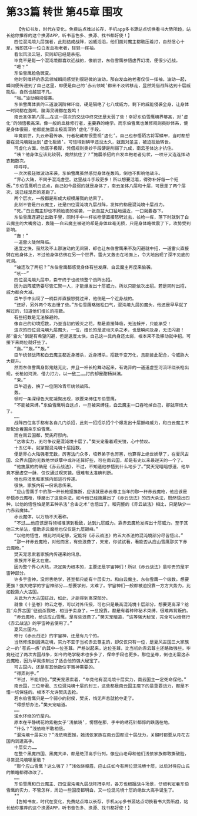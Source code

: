 # 第33篇 转世 第45章 围攻
        【告知书友，时代在变化，免费站点难以长存，手机app多书源站点切换看书大势所趋，站长给你推荐的这个换源APP，听书音色多、换源、找书都好使！】
       四位混沌境九层强者，此刻结成战阵，凶威滔滔，他们面对魔主都敢压着打，自然信心十足，当即其中一位白发血袍老者，轻轻一挥袖。
       看似风淡云轻，实则却已经是杀招。
       毕竟不是每一个混沌境都喜欢近战的，像前世，东伯雪鹰参悟虚界幻境，便很少近战。
       “嗯？”
       东伯雪鹰脸色微变。
       他时刻维持的赤云领域瞬间感觉到很轻微的波动，那白发血袍老者仅仅一挥袖，波动一起，瞬间便传递到了自己这里，即便是自己的‘赤云领域’都来不及转移走，显然凭借战阵达到十层威能后，自然也越加不凡。
       “嗡。”波动瞬间侵袭。
       东伯雪鹰体表的三道漩涡阶梯环绕，硬是隔绝了七八成威力，剩下的威能侵袭全身，让身体一时间都在轰鸣，脑海灵魂都在轰鸣！
       南云圣体第八层……在这一层次的交战中终究还是太弱了些！幸好东伯雪鹰境界够高，对‘虚化’的领悟极高深。像一般的血脉修行者，主要靠的绝学。而东伯雪鹰也兼修规则奥妙体系，便是身体很弱，他都能施展出极高深的‘虚化’手段。
       毕竟前世，九云帝君传承、行者秘藏都很重视‘虚化’。自己也参悟陌古将军鳞甲，当时都想要在混沌境就达到‘虚化极致’。可惜得到鳞甲还没太久，就面对圣主，被迫投胎转世。
       可虚化方面，他底子极厚，凭借规则奥妙手段硬是削弱了九成，南云圣体这才抗住。
       “咦？他身体应该比较弱，竟然抗住了？”施展杀招的白发血袍老者见状，一咬牙又连连挥动衣袍数次。
       呼呼呼。
       一次次极轻微波动来袭，东伯雪鹰虽然感觉身体在轰鸣，倒也不影响他战斗。
       “界心大陆，不同于混沌虚空。这里战斗手段更多！所以想要活着，得弥补好每一个短板。”东伯雪鹰明白这点，自己如今最弱的就是身体了，南云圣体八层和十层，可是差了两个层次，这已经是质的差距了。
       两个层次，一般都是形成大规模屠戮的结果了。
       此刻不管是白云魔主，还是四位混沌境九层战阵，发挥的都是混沌境十层战力。
       “死。”白云魔主却也不顾脸面的偷袭，一张血盆大口猛地逼近，一口就要吞下。
       东伯雪鹰连避让出数千里，同时手中一杆长枪便直接怒劈过去，长枪一挥，落下时就到了白云魔主的大嘴旁边，轰隆——白云魔主被砸的却是身体丝毫无损，只是身体略微震了下，攻势受到影响。
       “轰！”
       一道雷火陡然降临。
       速度之快，虽然及不上那波动的无间隔，却也让东伯雪鹰来不及闪避就中招，一道雷火直接劈在他身体上，不过他身体仿佛在另一个世界，雷火又轰击在地面上，令大地出现了深不见底的坑洞。
       “被连攻了两招？”东伯雪鹰都感觉身体有些发麻，白云魔主再度来偷袭。
       “吼~~”
       四位混沌境九层中，臣午终于也统领整个战阵出招。
       因为战阵威势要尽皆汇聚一人，才能爆发出十层威力。所以只能依次出招。若是同时出招，威力都会大减。
       臣午手中出现了一柄巨斧直接怒劈过来，他倒是一个近身战的。
       “还好，另外两个攻击慢了些。”东伯雪鹰略微松口气，混沌境九层的魔头，他还是早早就了解过的，知道他们擅长的招数。
       有些招数是无法躲避的。
       像自己的幻境招数，乃至当初的毁灭之花，都是直接降临，无法躲开，只能承受！
       这次的四位混沌境九层魔头，一位，擅长的是波动灭杀之术，也是瞬间及身，无法闪避！那‘雷火’倒是有希望闪避，但是速度太快，自己这一具肉身还太弱，根本来不及移动就中招。可接下来两位就好些了。
       “轰。”“轰。”“轰。”
       臣午统领战阵和白云魔主都近身搏杀，近身搏杀，招数千变万化，且能彼此配合，令威胁大大提升。
       然而东伯雪鹰身影鬼魅无比，并且一杆长枪舞动起来，有诡异的一道道虚空河流环绕长枪出现，长枪如河流，借力打力，以一敌二……打的却是酣畅淋漓。
       “束。”
       臣午退去，换了一位阴冷青年统领战阵。
       轰。
       顿时一条深绿色大蛇凝聚出现，欲要束缚住东伯雪鹰。
       “不能被束缚。”东伯雪鹰明白这点，一旦被束缚住，白云魔主一口吞吃掉自己，那就麻烦大了。
       ……
       战阵四位高手都有各自几门杀招，此刻一招招杀招个个爆发出十层巅峰威力，和白云魔主不断配合着围杀东伯雪鹰。
       而在南云国都，樊氏府邸内。
       “这等实力，无可争议是混沌境十层了。”樊天宠看着观天镜，心中赞叹。
       十五亿年，就掌握混沌境十层招数。
       便是界心大陆强者无数，厉害法门众多，培养弟子也厉害，也算得上绝世妖孽了，在夏风古国、众界古国的无数绝世妖孽中或许还算好些，可在南云国，却是有史以来最逆天的一个了。
       “他施展的的确是《赤云战法》，不过，不知道他参悟到什么地步了。”樊天宠暗暗想道，他毕竟不是虚空一脉，仅仅通过观天镜，很难有太准确判断。
       他也将消息和家族内部进行传递。
       很快，家族内有一份讯息传来。
       “应山雪鹰手中的那一杆长枪据推断，应该就是赤云尊主当年的那一杆赤云魔枪，他应该是参悟赤云魔枪，琢磨出了这些杀法，如今他已经施展出了《赤云战法》的四大杀法，既然悟出四种，以他的悟性怕是第五种杀法‘合击之术’也悟出了。和完整的《赤云战法》相比，只是缺少一门赤云魔体。”
       赤云魔体，以万劫不灭著称。
       “不过……他应该是将领域推演到极致，达到九层威力。靠赤云魔枪发挥出十层威力。至于其他三大杀法，借助赤云魔枪也仅仅是九层巅峰。”
       “以他的悟性，相比时间足够，定能将《赤云战法》的五大杀法的混沌境部分尽皆悟出。”
       “那一杆赤云魔枪，对他而言，有些浪费了，天宠，你试试看，看能否从应山雪鹰那买下赤云魔枪。”
       樊天宠思索着家族内传递来的讯息。
       家族并不是太在意。
       因为整个界心大陆，决定势力根本的，主要还是宇宙神们！所以《赤云战法》最珍贵的是宇宙神部分。
       许多宇宙神，没厉害绝学，甚至都只能有十层实力。和白云魔主、东伯雪鹰一个级数。想要更强？强大绝学的宇宙神部分……想要学到，太难了。宇宙神们一般都被迫投靠一方方大势力，比如投靠六大古国。
       从此为六大古国征战，如此，才能得到高深部分。
       就像《十圣卷》的云之卷，可以对外传授，可也只是最高混沌境十层部分。想要更高深？给我‘众界古国’征战杀戮吧，相当于卖身了。一旦投靠，都是有着种种秘术束缚，很难再背叛的。
       “赤云魔枪，给这应山雪鹰，是有些浪费了。”樊天宠暗道，“这等强大秘宝，完全可以给修行《赤云战法》的宇宙神去使用了。”
       夏风古国内。
       修行《赤云战法》的宇宙神，还是有几个的。
       当然修炼到圆满之境，实力不亚于当初赤云尊主的，却仅仅只有一位，是夏风古国三大家族之一的‘苍氏一族’的其中一位圣尊。严格说起来，这位圣尊，比当初的赤云尊主还略微强些，毕竟经过了两次古国战争，如今的绝学秘术也多多了，保命手段也更多。那位圣尊，倒也无需这赤云魔枪，因为早就炼制出了适合他的强大秘宝了。
       可古国内，还是有其他数位宇宙神需要的。
       “得弄到手。”
       “不过，不能明抢。”樊天宠思索着，“毕竟他有混沌境十层实力，南云国主一定死命保他。”
       南云国，三位帝君、五位混沌境十层的封王，这些都是南云国主麾下的最重要战力，都是不惜一切保住的。根本不允许樊氏去抢。
       若东伯雪鹰只是一个弱小的封侯，樊氏，悄无声息就抢夺走了。
       “得想想办法。”樊天宠暗道。
       ……
       溪水环绕的竹屋内。
       原本在平静绣花的紫袍女子‘浅依晓’，愣愣在那，手中的绣花针都惊的跌落在地。
       “什么？”浅依晓不敢相信。
       “混沌境十层实力？”浅依晓震撼，她浅依家族在南云国都没十层战力，关键时都要从月花古国内调遣高手。
       十层实力……
       在整个黑魔四国、黑魔大泽，都是绝顶高手行列。像应山老母和他们浅依家族都敢撕破脸，寻常混沌境哪里敢？
       “那个应山雪鹰？这么强了？”浅依晓蹙眉，应山氏如今有两位混沌境十层，以后对待应山氏的策略都得改改了。
       ……
       东伯雪鹰和白云魔主、四位混沌境九层战阵搏杀时，各方也根据战斗场景，仔细判定着东伯雪鹰的实力，不管怎样，周边一些国度都明白，又一位混沌境十层的绝世大高手诞生了。
       **
       【告知书友，时代在变化，免费站点难以长存，手机app多书源站点切换看书大势所趋，站长给你推荐的这个换源APP，听书音色多、换源、找书都好使！】